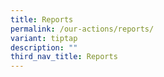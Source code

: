 ```yaml
---
title: Reports
permalink: /our-actions/reports/
variant: tiptap
description: ""
third_nav_title: Reports
---
```

<p></p>